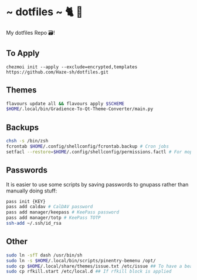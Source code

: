 # ~ dotfiles ~ 🐈 🍻

My dotfiles Repo 🗃️!


## To Apply

```
chezmoi init --apply --exclude=encrypted,templates https://github.com/Haze-sh/dotfiles.git
```

## Themes

```bash
flavours update all && flavours apply $SCHEME
$HOME/.local/bin/Gradience-To-Qt-Theme-Converter/main.py
```

## Backups

```bash
chsh -s /bin/zsh
fcrontab $HOME/.config/shellconfig/fcrontab.backup # Cron jobs
setfacl --restore=$HOME/.config/shellconfig/permissions.factl # For mopidy to work on local files
```

## Passwords

It is easier to use some scripts by saving passwords to gnupass rather than manually doing stuff:

```bash
pass init {KEY}
pass add caldav # CalDAV password
pass add manager/keepass # KeePass password
pass add manager/totp # KeePass TOTP
ssh-add ~/.ssh/id_rsa
```

## Other

```bash
sudo ln -sfT dash /usr/bin/sh
sudo ln -s $HOME/.local/bin/scripts/pinentry-bemenu /opt/
sudo cp $HOME/.local/share/themes/issue.txt /etc/issue ## To have a beautiful issue
sudo cp rfkill.start /etc/local.d ## If rfkill block is applied
```
